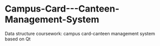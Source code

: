 # Campus-Card---Canteen-Management-System
Data structure coursework: campus card-canteen management system based on Qt
